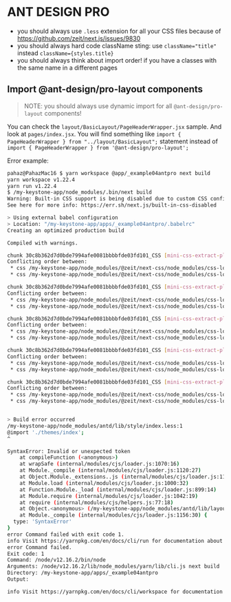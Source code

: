 # ANT DESIGN PRO #

 - you should always use `.less` extension for all your CSS files because of https://github.com/zeit/next.js/issues/9830
 - you should always hard code className sting: use `className="title"` instead `className={styles.title}`
 - you should always think about import order! if you have a classes with the same name in a different pages

## Import @ant-design/pro-layout components ##

> NOTE: you should always use dynamic import for all `@ant-design/pro-layout` components!

You can check the `layout/BasicLayout/PageHeaderWrapper.jsx` sample. 
And look at `pages/index.jsx`. You will find something like `import { PageHeaderWrapper } from "../layout/BasicLayout";` 
statement instead of `import { PageHeaderWrapper } from '@ant-design/pro-layout';`

Error example:

```bash
pahaz@PahazMac16 $ yarn workspace @app/_example04antpro next build
yarn workspace v1.22.4
yarn run v1.22.4
$ /my-keystone-app/node_modules/.bin/next build
Warning: Built-in CSS support is being disabled due to custom CSS configuration being detected.
See here for more info: https://err.sh/next.js/built-in-css-disabled

> Using external babel configuration
> Location: "/my-keystone-app/apps/_example04antpro/.babelrc"
Creating an optimized production build  

Compiled with warnings.

chunk 30c8b362d7d0bde7994afe0081bbbbfde03fd101_CSS [mini-css-extract-plugin]
Conflicting order between:
 * css /my-keystone-app/node_modules/@zeit/next-css/node_modules/css-loader??ref--5-1!/my-keystone-app/node_modules/less-loader/dist/cjs.js??ref--5-2!/my-keystone-app/node_modules/antd/lib/spin/style/index.less
 * css /my-keystone-app/node_modules/@zeit/next-css/node_modules/css-loader??ref--5-1!/my-keystone-app/node_modules/less-loader/dist/cjs.js??ref--5-2!/my-keystone-app/node_modules/antd/lib/tooltip/style/index.less

chunk 30c8b362d7d0bde7994afe0081bbbbfde03fd101_CSS [mini-css-extract-plugin]
Conflicting order between:
 * css /my-keystone-app/node_modules/@zeit/next-css/node_modules/css-loader??ref--5-1!/my-keystone-app/node_modules/less-loader/dist/cjs.js??ref--5-2!./layout/BasicLayout/BasicLayout.less
 * css /my-keystone-app/node_modules/@zeit/next-css/node_modules/css-loader??ref--5-1!/my-keystone-app/node_modules/less-loader/dist/cjs.js??ref--5-2!/my-keystone-app/node_modules/antd/lib/tooltip/style/index.less

chunk 30c8b362d7d0bde7994afe0081bbbbfde03fd101_CSS [mini-css-extract-plugin]
Conflicting order between:
 * css /my-keystone-app/node_modules/@zeit/next-css/node_modules/css-loader??ref--5-1!/my-keystone-app/node_modules/less-loader/dist/cjs.js??ref--5-2!/my-keystone-app/node_modules/antd/lib/dropdown/style/index.less
 * css /my-keystone-app/node_modules/@zeit/next-css/node_modules/css-loader??ref--5-1!/my-keystone-app/node_modules/less-loader/dist/cjs.js??ref--5-2!/my-keystone-app/node_modules/antd/lib/tooltip/style/index.less

chunk 30c8b362d7d0bde7994afe0081bbbbfde03fd101_CSS [mini-css-extract-plugin]
Conflicting order between:
 * css /my-keystone-app/node_modules/@zeit/next-css/node_modules/css-loader??ref--5-1!/my-keystone-app/node_modules/less-loader/dist/cjs.js??ref--5-2!/my-keystone-app/node_modules/antd/lib/avatar/style/index.less
 * css /my-keystone-app/node_modules/@zeit/next-css/node_modules/css-loader??ref--5-1!/my-keystone-app/node_modules/less-loader/dist/cjs.js??ref--5-2!/my-keystone-app/node_modules/antd/lib/tooltip/style/index.less

chunk 30c8b362d7d0bde7994afe0081bbbbfde03fd101_CSS [mini-css-extract-plugin]
Conflicting order between:
 * css /my-keystone-app/node_modules/@zeit/next-css/node_modules/css-loader??ref--5-1!/my-keystone-app/node_modules/less-loader/dist/cjs.js??ref--5-2!/my-keystone-app/node_modules/antd/lib/menu/style/index.less
 * css /my-keystone-app/node_modules/@zeit/next-css/node_modules/css-loader??ref--5-1!/my-keystone-app/node_modules/less-loader/dist/cjs.js??ref--5-2!/my-keystone-app/node_modules/antd/lib/tooltip/style/index.less


> Build error occurred
/my-keystone-app/node_modules/antd/lib/style/index.less:1
@import './themes/index';
^

SyntaxError: Invalid or unexpected token
    at compileFunction (<anonymous>)
    at wrapSafe (internal/modules/cjs/loader.js:1070:16)
    at Module._compile (internal/modules/cjs/loader.js:1120:27)
    at Object.Module._extensions..js (internal/modules/cjs/loader.js:1176:10)
    at Module.load (internal/modules/cjs/loader.js:1000:32)
    at Function.Module._load (internal/modules/cjs/loader.js:899:14)
    at Module.require (internal/modules/cjs/loader.js:1042:19)
    at require (internal/modules/cjs/helpers.js:77:18)
    at Object.<anonymous> (/my-keystone-app/node_modules/antd/lib/layout/style/index.js:3:1)
    at Module._compile (internal/modules/cjs/loader.js:1156:30) {
  type: 'SyntaxError'
}
error Command failed with exit code 1.
info Visit https://yarnpkg.com/en/docs/cli/run for documentation about this command.
error Command failed.
Exit code: 1
Command: /node/v12.16.2/bin/node
Arguments: /node/v12.16.2/lib/node_modules/yarn/lib/cli.js next build
Directory: /my-keystone-app/apps/_example04antpro
Output:

info Visit https://yarnpkg.com/en/docs/cli/workspace for documentation about this command.
```
